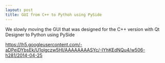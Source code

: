 ```yaml
---
layout: post
title: GUI from C++ to Pythoh using PySide
---
```


We slowly moving the GUI that was designed for the C++ version with Qt Designer to Python using PySide 

https://lh5.googleusercontent.com/-aDPejDYbsEk/U1olgczw5HI/AAAAAAAASYc/-IYhKEdNQu4/w506-h281/2014-04-25
